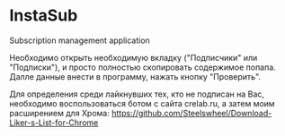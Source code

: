 # InstaSub
Subscription management application

Необходимо открыть необходимую вкладку ("Подписчики" или "Подписки"), и просто полностью скопировать содержимое попапа. Далле данные внести в программу, нажать кнопку "Проверить".

Для определения среди лайкнувших тех, кто не подписан на Вас, необходимо воспользоваться ботом с сайта crelab.ru, а затем моим расширением для Хрома: https://github.com/Steelswheel/Download-Liker-s-List-for-Chrome
